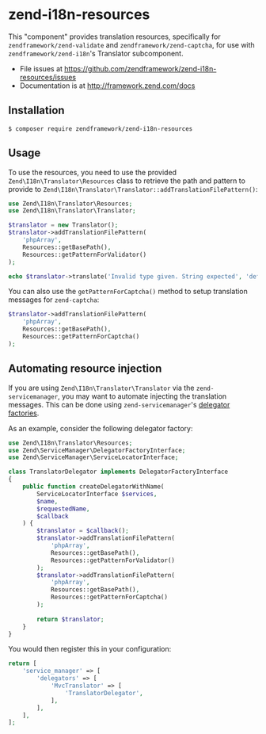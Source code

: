 # zend-i18n-resources

This "component" provides translation resources, specifically for `zendframework/zend-validate` and
`zendframework/zend-captcha`, for use with `zendframework/zend-i18n`'s Translator subcomponent.

- File issues at https://github.com/zendframework/zend-i18n-resources/issues
- Documentation is at http://framework.zend.com/docs

## Installation

```console
$ composer require zendframework/zend-i18n-resources
```

## Usage

To use the resources, you need to use the provided `Zend\I18n\Translator\Resources` class to
retrieve the path and pattern to provide to
`Zend\I18n\Translator\Translator::addTranslationFilePattern()`:

```php
use Zend\I18n\Translator\Resources;
use Zend\I18n\Translator\Translator;

$translator = new Translator();
$translator->addTranslationFilePattern(
    'phpArray',
    Resources::getBasePath(),
    Resources::getPatternForValidator()
);

echo $translator->translate('Invalid type given. String expected', 'default', 'es');
```

You can also use the `getPatternForCaptcha()` method to setup translation messages for
`zend-captcha`:

```php
$translator->addTranslationFilePattern(
    'phpArray',
    Resources::getBasePath(),
    Resources::getPatternForCaptcha()
);
```

## Automating resource injection

If you are using `Zend\I18n\Translator\Translator` via the `zend-servicemanager`, you may want to
automate injecting the translation messages. This can be done using `zend-servicemanager`'s
[delegator factories](http://framework.zend.com/manual/current/en/modules/zend.service-manager.delegator-factories.html).

As an example, consider the following delegator factory:

```php
use Zend\I18n\Translator\Resources;
use Zend\ServiceManager\DelegatorFactoryInterface;
use Zend\ServiceManager\ServiceLocatorInterface;

class TranslatorDelegator implements DelegatorFactoryInterface
{
    public function createDelegatorWithName(
        ServiceLocatorInterface $services,
        $name,
        $requestedName,
        $callback
    ) {
        $translator = $callback();
        $translator->addTranslationFilePattern(
            'phpArray',
            Resources::getBasePath(),
            Resources::getPatternForValidator()
        );
        $translator->addTranslationFilePattern(
            'phpArray',
            Resources::getBasePath(),
            Resources::getPatternForCaptcha()
        );
        
        return $translator;
    }
}
```

You would then register this in your configuration:

```php
return [
    'service_manager' => [
        'delegators' => [
            'MvcTranslator' => [
                'TranslatorDelegator',
            ],
        ],
    ],
];
```
